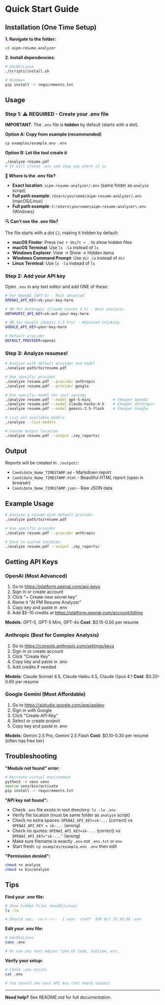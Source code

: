 # Quick Start Guide

## Installation (One Time Setup)

**1. Navigate to the folder:**
```bash
cd aipm-resume-analyzer
```

**2. Install dependencies:**
```bash
# macOS/Linux
./scripts/install.sh

# Windows
pip install -r requirements.txt
```

## Usage

### Step 1: ⚠️ REQUIRED - Create your .env file

**IMPORTANT**: The `.env` file is **hidden** by default (starts with a dot).

**Option A: Copy from example (recommended)**
```bash
cp examples/example.env .env
```

**Option B: Let the tool create it**
```bash
./analyze resume.pdf
# It will create .env and show you where it is
```

**📁 Where is the .env file?**
- **Exact location**: `aipm-resume-analyzer/.env` (same folder as `analyze` script)
- **Full path example**: `/Users/yourname/aipm-resume-analyzer/.env` (macOS/Linux)
- **Full path example**: `C:\Users\yourname\aipm-resume-analyzer\.env` (Windows)

**🔍 Can't see the .env file?**

The file starts with a dot (.), making it hidden by default:

- **macOS Finder**: Press `Cmd + Shift + .` to show hidden files
- **macOS Terminal**: Use `ls -la` instead of `ls`
- **Windows Explorer**: View → Show → Hidden items
- **Windows Command Prompt**: Use `dir /a` instead of `dir`
- **Linux Terminal**: Use `ls -la` instead of `ls`

### Step 2: Add your API key

Open `.env` in any text editor and add ONE of these:

```bash
# For OpenAI (GPT-5) - Most advanced
OPENAI_API_KEY=sk-your-key-here

# OR for Anthropic (Claude Sonnet 4.5) - Best analysis
ANTHROPIC_API_KEY=sk-ant-your-key-here

# OR for Google (Gemini 2.5 Pro) - Advanced thinking
GOOGLE_API_KEY=your-key-here

# Default provider
DEFAULT_PROVIDER=openai
```

### Step 3: Analyze resumes!

```bash
# Analyze with default provider and model
./analyze path/to/resume.pdf

# Use specific provider
./analyze resume.pdf --provider anthropic
./analyze resume.pdf --provider google

# Use specific model for cost savings
./analyze resume.pdf --model gpt-5-mini          # Cheaper OpenAI
./analyze resume.pdf --model claude-haiku-4-5    # Cheaper Anthropic
./analyze resume.pdf --model gemini-2.5-flash    # Cheaper Google

# List all available models
./analyze --list-models

# Custom output location
./analyze resume.pdf --output ./my_reports/
```

## Output

Reports will be created in `./output/`:
- `Candidate_Name_TIMESTAMP.md` - Markdown report
- `Candidate_Name_TIMESTAMP.html` - Beautiful HTML report (open in browser)
- `Candidate_Name_TIMESTAMP.json` - Raw JSON data

## Example Usage

```bash
# Analyze a resume with default provider
./analyze path/to/resume.pdf

# Use specific provider
./analyze resume.pdf --provider anthropic

# Save to custom location
./analyze resume.pdf --output ./my_reports/
```

## Getting API Keys

### OpenAI (Most Advanced)
1. Go to https://platform.openai.com/api-keys
2. Sign in or create account
3. Click "+ Create new secret key"
4. Name it "AI PM Resume Analyzer"
5. Copy key and paste in .env
6. Add $5-10 credits at https://platform.openai.com/account/billing

**Models**: GPT-5, GPT-5 Mini, GPT-4o
**Cost**: $0.15-0.50 per resume

### Anthropic (Best for Complex Analysis)
1. Go to https://console.anthropic.com/settings/keys
2. Sign in or create account
3. Click "Create Key"
4. Copy key and paste in .env
5. Add credits if needed

**Models**: Claude Sonnet 4.5, Claude Haiku 4.5, Claude Opus 4.1
**Cost**: $0.20-0.60 per resume

### Google Gemini (Most Affordable)
1. Go to https://aistudio.google.com/app/apikey
2. Sign in with Google
3. Click "Create API Key"
4. Select or create project
5. Copy key and paste in .env

**Models**: Gemini 2.5 Pro, Gemini 2.5 Flash
**Cost**: $0.10-0.30 per resume (often has free tier)

## Troubleshooting

**"Module not found" error:**
```bash
# Recreate virtual environment
python3 -m venv venv
source venv/bin/activate
pip install -r requirements.txt
```

**"API key not found":**
- Check `.env` file exists in root directory: `ls -la .env`
- Verify file location (must be same folder as `analyze` script)
- Check no extra spaces: `OPENAI_API_KEY=sk-...` (correct) vs `OPENAI_API_KEY = sk-...` (wrong)
- Check no quotes: `OPENAI_API_KEY=sk-...` (correct) vs `OPENAI_API_KEY="sk-..."` (wrong)
- Make sure filename is exactly `.env` not `.env.txt` or `env`
- Start fresh: `cp examples/example.env .env` then edit

**"Permission denied":**
```bash
chmod +x analyze
chmod +x bin/analyze
```

## Tips

**Find your .env file:**
```bash
# Show hidden files (macOS/Linux)
ls -la

# Should see: -rw-r--r--  1 user  staff  XXX Oct 25 XX:XX .env
```

**Edit your .env file:**
```bash
# macOS/Linux
nano .env

# Or use any text editor like VS Code, Sublime, etc.
```

**Verify your setup:**
```bash
# Check .env exists
cat .env

# You should see your API key (not empty values)
```

---

**Need help?** See README.md for full documentation.
